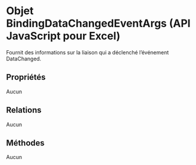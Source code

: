 # <a name="bindingdatachangedeventargs-object-javascript-api-for-excel"></a>Objet BindingDataChangedEventArgs (API JavaScript pour Excel)

Fournit des informations sur la liaison qui a déclenché l’événement DataChanged.

## <a name="properties"></a>Propriétés

Aucun

## <a name="relationships"></a>Relations
Aucun


## <a name="methods"></a>Méthodes
Aucun

